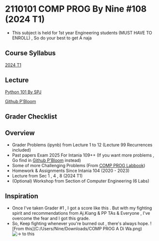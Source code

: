 # 2110101 COMP PROG By Nine #108 (2024 T1)
- This subject is held for 1st year Engineering students (MUST HAVE TO ENROLL) , So do your best to get A naja

## Course Syllabus
[2024 T1](https://mycourseville-default.s3.ap-southeast-1.amazonaws.com/useruploaded_course_files/2024_1/56459/materials/Syllabus_2110101_2024s1_Mali-5207-17229924171026.pdf)

## Lecture
[Python 101 By SPJ](https://www.cp.eng.chula.ac.th/~somchai/python101/index.html)

[Github P'Bloom](https://github.com/reisenx/2110101-COM-PROG)

## Grader Checklist


## Overview 
  - Grader Problems (ipynb) from Lecture 1 to 12 (Lecture 99 Recurrences included)
  - Past papers Exam 2025 For Intania 109++ (If you want more problems , Go find in [Github P'Bloom](https://github.com/reisenx/2110101-COM-PROG) instead)
  - Some of more Challenging Problems (From [COMP PROG Labbook](https://www.cp.eng.chula.ac.th/books/wp-content/uploads/sites/5/2022/01/python101_labbook_v1.0.1.pdf))
  - Homework & Assignments Since Intania 104 (2020 - 2023)
  - Lecture from Sec 1 , 4 , 8 (2024 T1)
  - (Optional) Workshop from Section of Computer Engineering (6 Labs)

## Inspiration
- Once I've taken Grader #1 , I got a score like this . But with my fighting spirit and recommendations from Aj.Kiang & PP TAs & Everyone , I've overcome the fear and I got this grade.
- So, Keep fighting whenever you're burned out , there's always hope.
![From this](C:/Users/Nine/Downloads/COMP PROG A Di Wa.png)
![ -> to this](images/example.png)
